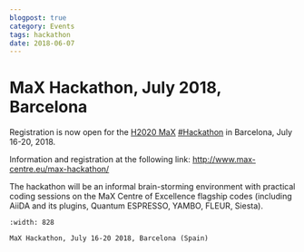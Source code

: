 ```yaml
---
blogpost: true
category: Events
tags: hackathon
date: 2018-06-07
---
```


# MaX Hackathon, July 2018, Barcelona

Registration is now open for the [H2020 MaX](http://www.max-centre.eu) [#Hackathon](https://www.facebook.com/hashtag/hackathon?source=feed_text) in Barcelona, July 16-20, 2018.

Information and registration at the following link: <http://www.max-centre.eu/max-hackathon/>

The hackathon will be an informal brain-storming environment with practical coding sessions on the MaX Centre of Excellence flagship codes (including AiiDA and its plugins, Quantum ESPRESSO, YAMBO, FLEUR, Siesta).

```{figure} ../pics/legacy/max-hackaton3.png
:width: 828

MaX Hackathon, July 16-20 2018, Barcelona (Spain)
```
